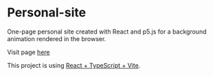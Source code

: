 # Personal-site

One-page personal site created with React and p5.js for a background animation rendered in the browser.

Visit page [here](https://davidsohl.se)

This project is using [React + TypeScript + Vite](https://vite.dev/guide/).
